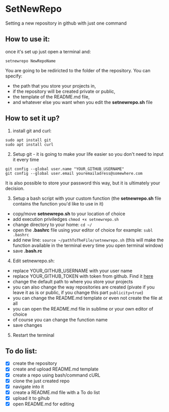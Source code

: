 
# SetNewRepo
Setting a new repository in github with just one command

## How to use it:
once it's set up just open a terminal and:

```
setnewrepo NewRepoName
```

You are going to be rediricted to the folder of the repository. You can specify:
- the path that you store your projects in, 
- if the repository will be created private or public, 
- the template of the README.md file, 
- and whatever else you want when you edit the **setnewrepo.sh** file

## How to set it up?
1. install git and curl:

```
sudo apt install git
sudo apt install curl
```

2. Setup git - it is going to make your life easier so you don't need to input it every time
```
git config --global user.name "YOUR_GITHUB_USERNAME"
git config --global user.email youremailadress@somewhere.com
```
It is also possible to store your password this way, but it is ultimately your decision.

3. Setup a bash script with your custom function (the **setnewrepo.sh** file contains the function you'd like to use in it)

- copy/move **setnewrepo.sh** to your location of choice
- add execution priviledges `chmod +x setnewrepo.sh`
- change directory to your home: `cd ~/`
- open the **.bashrc** file using your editor of choice for example: `subl .bashrc`
- add new line: `source ~/pathToTheFile/setnewrepo.sh` (this will make the function available in the terminal every time you open terminal window)
- save **.bash.rc**

4. Edit setnewrepo.sh:

- replace YOUR_GITHUB_USERNAME with your user name
- replace YOUR_GITHUB_TOKEN with token from github. Find it [here](https://github.com/settings/tokens)
- change the default path to where you store your projects
- you can also change the way repositories are created (pivate if you leave it as is or public, if you change this part `publicity=true`)
- you can change the README.md template or even not create the file at all
- you can open the README.md file in sublime or your own editor of choice
- of course you can change the function name 
- save changes

5. Restart the terminal

## To do list:

- [x] create the repository
- [x] create and upload README.md template 
- [x] create a repo using bash/command cURL 
- [x] clone the just created repo
- [x] navigate into it
- [x] create a README.md file with a To do list
- [x] upload it to gihub
- [x] open README.md for editing